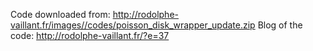 Code downloaded from: http://rodolphe-vaillant.fr/images//codes/poisson_disk_wrapper_update.zip
Blog of the code: http://rodolphe-vaillant.fr/?e=37